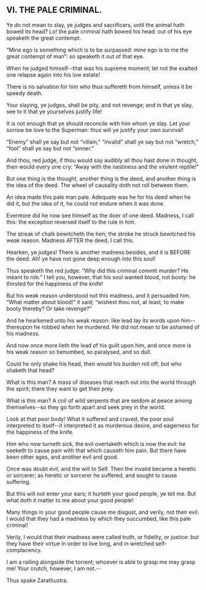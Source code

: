 ## VI. THE PALE CRIMINAL.

Ye do not mean to slay, ye judges and sacrificers, until the animal hath
bowed its head? Lo! the pale criminal hath bowed his head: out of his
eye speaketh the great contempt.

“Mine ego is something which is to be surpassed: mine ego is to me the
great contempt of man”: so speaketh it out of that eye.

When he judged himself--that was his supreme moment; let not the exalted
one relapse again into his low estate!

There is no salvation for him who thus suffereth from himself, unless it
be speedy death.

Your slaying, ye judges, shall be pity, and not revenge; and in that ye
slay, see to it that ye yourselves justify life!

It is not enough that ye should reconcile with him whom ye slay. Let
your sorrow be love to the Superman: thus will ye justify your own
survival!

“Enemy” shall ye say but not “villain,” “invalid” shall ye say but not
“wretch,” “fool” shall ye say but not “sinner.”

And thou, red judge, if thou would say audibly all thou hast done in
thought, then would every one cry: “Away with the nastiness and the
virulent reptile!”

But one thing is the thought, another thing is the deed, and another
thing is the idea of the deed. The wheel of causality doth not roll
between them.

An idea made this pale man pale. Adequate was he for his deed when he
did it, but the idea of it, he could not endure when it was done.

Evermore did he now see himself as the doer of one deed. Madness, I call
this: the exception reversed itself to the rule in him.

The streak of chalk bewitcheth the hen; the stroke he struck bewitched
his weak reason. Madness AFTER the deed, I call this.

Hearken, ye judges! There is another madness besides, and it is BEFORE
the deed. Ah! ye have not gone deep enough into this soul!

Thus speaketh the red judge: “Why did this criminal commit murder? He
meant to rob.” I tell you, however, that his soul wanted blood, not
booty: he thirsted for the happiness of the knife!

But his weak reason understood not this madness, and it persuaded him.
“What matter about blood!” it said; “wishest thou not, at least, to make
booty thereby? Or take revenge?”

And he hearkened unto his weak reason: like lead lay its words upon
him--thereupon he robbed when he murdered. He did not mean to be
ashamed of his madness.

And now once more lieth the lead of his guilt upon him, and once more is
his weak reason so benumbed, so paralysed, and so dull.

Could he only shake his head, then would his burden roll off; but who
shaketh that head?

What is this man? A mass of diseases that reach out into the world
through the spirit; there they want to get their prey.

What is this man? A coil of wild serpents that are seldom at peace among
themselves--so they go forth apart and seek prey in the world.

Look at that poor body! What it suffered and craved, the poor soul
interpreted to itself--it interpreted it as murderous desire, and
eagerness for the happiness of the knife.

Him who now turneth sick, the evil overtaketh which is now the evil: he
seeketh to cause pain with that which causeth him pain. But there have
been other ages, and another evil and good.

Once was doubt evil, and the will to Self. Then the invalid became a
heretic or sorcerer; as heretic or sorcerer he suffered, and sought to
cause suffering.

But this will not enter your ears; it hurteth your good people, ye tell
me. But what doth it matter to me about your good people!

Many things in your good people cause me disgust, and verily, not their
evil. I would that they had a madness by which they succumbed, like this
pale criminal!

Verily, I would that their madness were called truth, or fidelity,
or justice: but they have their virtue in order to live long, and in
wretched self-complacency.

I am a railing alongside the torrent; whoever is able to grasp me may
grasp me! Your crutch, however, I am not.--

Thus spake Zarathustra.




